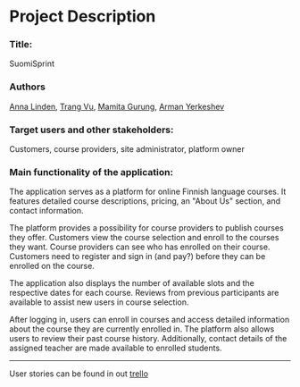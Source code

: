 # Project Description

### Title:
SuomiSprint

### Authors
[Anna Linden](https://github.com/AnnaLinden), [Trang Vu](https://github.com/cindy3377), [Mamita Gurung](https://github.com/Mamita123), [Arman Yerkeshev](https://github.com/A-Yerkeshev)

### Target users and other stakeholders:

Customers, course providers, site administrator, platform owner

### Main functionality of the application:

The application serves as a platform for online Finnish language courses. It features detailed course descriptions, pricing, an "About Us" section, and contact information.

The platform provides a possibility for course providers to publish courses they offer. Customers view the course selection and enroll to the courses they want. Course providers can see who has enrolled on their course. Customers need to register and sign in (and pay?)  before they can be enrolled on the course.

The application also displays the number of available slots and the respective dates for each course. Reviews from previous participants are available to assist new users in course selection.

After logging in, users can enroll in courses and access detailed information about the course they are currently enrolled in. The platform also allows users to review their past course history. Additionally, contact details of the assigned teacher are made available to enrolled students.

---
User stories can be found in out [trello](https://trello.com/b/q46yXEDs/group-7-autumn-2023)
